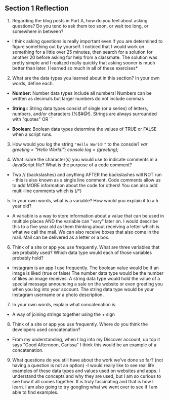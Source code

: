 ## Section 1 Reflection

1. Regarding the blog posts in Part A, how do you feel about asking questions? Do you tend to ask them too soon, or wait too long, or somewhere in between?
- I think asking questions is really important even if you are determined to figure something out by yourself.  I noticed that I would work on something for a little over 25 minutes, then search for a solution for another 20 before asking for help from a classmate.  The solution was pretty simple and I realized really quickly that asking sooner is much better than later.  I learned so much in all of these exercises*

2. What are the data types you learned about in this section? In your own words, define each.
- **Number:**
Number data types include all numbers!  Numbers can be written as decimals but larger numbers do not include commas

- **String:**:
String data types consist of single (or a series) of letters, numbers, and/or characters (%$#@!).  Strings are always surrounded with "quotes" OR ``

- **Boolean:**
Boolean data types determine the values of TRUE or FALSE when a script runs.

3. How would you log the string `"Hello World!"` to the console?
*var greeting = "Hello World!";*
*console.log = (greeting);*

4. What is/are the character(s) you would use to indicate comments in a JavaScript file? What is the purpose of a code comment?
- Two // (backslashes) and anything AFTER the backslashes will NOT run - this is also known as a single line comment.  Code comments allow us to add MORE information about the code for others!  You can also add multi-line comments which is (/*)

5. In your own words, what is a variable? How would you explain it to a 5 year old?
- A variable is a way to store information about a value that can be used in multiple places AND the variable can "vary" later on.  I would describe this to a five year old as them thinking about receiving a letter which is what we call the mail.  We can also receive boxes that also come in the mail.  Mail can be delivered as a letter or a box.

6. Think of a site or app you use frequently. What are three variables that are probably used? Which data type would each of those variables probably hold?
- Instagram is an app I use frequently.  The boolean value would be if an image is liked (true or false)  The number data type would be the number of likes an image receives.  A string data type would hold the value of a special message announcing a sale on the website or even greeting you when you log into your account.  The string data type would be your instagram username or a photo description.


7. In your own words, explain what concatenation is.
- A way of joining strings together using the + sign

8. Think of a site or app you use frequently. Where do you think the developers used concatenation?
- From my understanding, when I log into my Discover account, up top it says "Good Afternoon, Carissa" I think this would be an example of a concatenation.

9. What questions do you still have about the work we've done so far? (not having a question is not an option)
-I would really like to see real life examples of these data types and values used on websites and apps.  I understand the concepts and why they are used, but I am so curious to see how it all comes together.  It is truly fascinating and that is how I learn.  I am also going to try googling what we went over to see if I am able to find examples.
